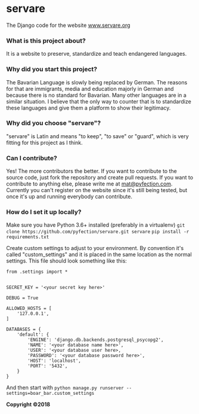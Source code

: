 # servare
The Django code for the website www.servare.org

### What is this project about?
It is a website to preserve, standardize and teach endangered languages.

### Why did you start this project?
The Bavarian Language is slowly being replaced by German. The reasons for that are immigrants, media and education majorly in German and because there is no standard for Bavarian. Many other languages are in a similar situation. I believe that the only way to counter that is to standardize these languages and give them a platform to show their legitimacy.

### Why did you choose "servare"?
"servare" is Latin and means "to keep", "to save" or "guard", which is very fitting for this project as I think.

### Can I contribute?
Yes! The more contributors the better.
If you want to contribute to the source code, just fork the repository and create pull requests.
If you want to contribute to anything else, please write me at mat@pyfection.com.
Currently you can't register on the website since it's still being tested, but once it's up and running everybody can contribute.

### How do I set it up locally?
Make sure you have Python 3.6+ installed (preferably in a virtualenv)
```git clone https://github.com/pyfection/servare.git servare```
```pip install -r requirements.txt```

Create custom settings to adjust to your environment. By convention it's called "custom_settings" and it is placed in the same location as the normal settings. This file should look something like this:
```
from .settings import *


SECRET_KEY = '<your secret key here>'

DEBUG = True

ALLOWED_HOSTS = [
    '127.0.0.1',
]

DATABASES = {
    'default': {
        'ENGINE': 'django.db.backends.postgresql_psycopg2',
        'NAME': '<your database name here>',
        'USER': '<your database user here>,
        'PASSWORD': '<your database password here>',
        'HOST': 'localhost',
        'PORT': '5432',
    }
}
```
And then start with ```python manage.py runserver --settings=boar_bar.custom_settings```

<b>Copyright ©2018</b>
